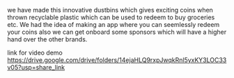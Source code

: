 we have made this innovative dustbins which gives exciting coins when thrown recyclable plastic which can be used to redeem to buy groceries etc. We had the idea of making an app where you can seemlessly redeem your coins also we can get onboard some sponsors which will have a higher hand over the other brands.

link for video demo
https://drive.google.com/drive/folders/14ejaHLQ9rxpJwqkRnl5yxKY3LOC33v05?usp=share_link
